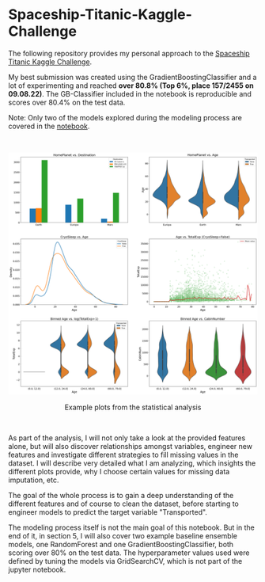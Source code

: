 # Spaceship-Titanic-Kaggle-Challenge

The following repository provides my personal approach to the [Spaceship Titanic Kaggle Challenge](https://www.kaggle.com/competitions/spaceship-titanic). 

My best submission was created using the GradientBoostingClassifier and a lot of experimenting and reached **over 80.8% (Top 6%, place 157/2455 on 09.08.22)**. The GB-Classifier included in the notebook is reproducible and scores over 80.4% on the test data. 

Note: Only two of the models explored during the modeling process are covered in the [notebook](https://github.com/PatrickSVM/Spaceship-Titanic-Kaggle-CHallenge/blob/main/Spaceship_Titanic_Kaggle_Competition.ipynb).
 
<br>

![Example plots from the analysis](./Pictures/Example_plot.png "Example plots from the statistical analysis")

<p align="center">
    Example plots from the statistical analysis
</p>

<br>

As part of the analysis, I will not only take a look at the provided features alone, but will also discover relationships amongst variables, engineer new features and investigate different strategies to fill missing values in the dataset. I will describe very detailed what I am analyzing, which insights the different plots provide, why I choose certain values for missing data imputation, etc.

The goal of the whole process is to gain a deep understanding of the different features and of course to clean the dataset, before starting to engineer models to predict the target variable "Transported".

The modeling process itself is not the main goal of this notebook. But in the end of it, in section 5, I will also cover two example baseline ensemble models, one RandomForest and one GradientBoostingClassifier, both scoring over 80% on the test data. The hyperparameter values used were defined by tuning the models via GridSearchCV, which is not part of the jupyter notebook. 


